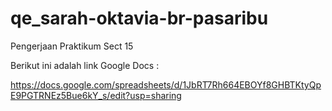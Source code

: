 # qe_sarah-oktavia-br-pasaribu

Pengerjaan Praktikum Sect 15

Berikut ini adalah link Google Docs :

https://docs.google.com/spreadsheets/d/1JbRT7Rh664EBOYf8GHBTKtyQpE9PGTRNEz5Bue6kY_s/edit?usp=sharing
